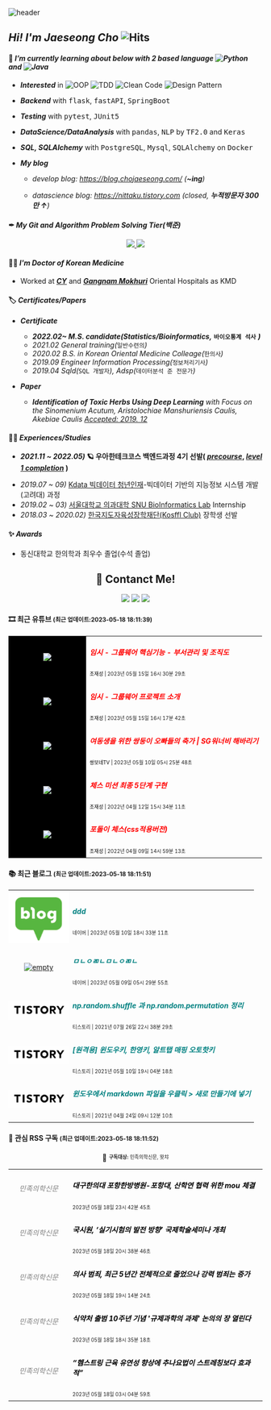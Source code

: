 <!-- 헤더 -->

![header](https://capsule-render.vercel.app/api?type=waving&color=f6ebe1&height=150&section=header&text=ReturnedStudent%20for%20Engineer&fontSize=50&fontColor=152447&desc=평범한%20한의사%20돌범의%20우아한%20엔지니어%20도전기&descAlignY=80)

<!-- <img src="https://media.giphy.com/media/hvRJCLFzcasrR4ia7z/giphy.gif" width="5px"> -->
## *Hi! I'm Jaeseong Cho* ![Hits](https://hits.seeyoufarm.com/api/count/incr/badge.svg?url=https%3A%2F%2Fis2js.github.io%2Fblog_raw&count_bg=152447&title_bg=f6ebe1&icon_color=%23E1DFDF&title=%EB%B0%A9%EB%AC%B8%EC%9E%90+%EC%88%98&edge_flat=false)


<!-- in  [`git`](https://blog.chojaeseong.com/categories/#git), `python3.8+`, (pytest), [`pyenv`](https://blog.chojaeseong.com/categories/#configuration) on `Wsl2` with `VScode` -->

#### 🌱 *I’m currently learning about below with 2 based language ![Python](https://img.shields.io/badge/Python-%2320232a?style=flat&logo=python&color=152347) and ![Java](https://img.shields.io/badge/Java-%2320232a.svg?style=flat&logo=java&logoColor=6DB33F&color=152347)*

- ***Interested*** in ![OOP](https://img.shields.io/badge/OOP-%2320232a.svg?style=flat&logo=SlickPic&logoColor=FFFFFF&color=152347) ![TDD](https://img.shields.io/badge/TDD-%2320232a.svg?style=flat&logo=FutureLearn&logoColor=FFFFFF&color=152347) ![Clean Code](https://img.shields.io/badge/CleanCode-%2320232a.svg?style=flat&logo=Textpattern&logoColor=FFFFFF&color=152347) ![Design Pattern](https://img.shields.io/badge/DesignPattern-%2320232a.svg?style=flat&logo=SlickPic&logoColor=FFFFFF&color=152347)



- ***Backend*** with <kbd>flask</kbd>, <kbd>fastAPI</kbd>, <kbd>SpringBoot</kbd>

- ***Testing*** with <kbd>pytest</kbd>, <kbd>JUnit5</kbd>

- ***DataScience/DataAnalysis*** with <kbd>pandas</kbd>, <kbd>NLP</kbd> by <kbd>TF2.0</kbd> and <kbd>Keras</kbd>

- ***SQL, SQLAlchemy*** with <kbd>PostgreSQL</kbd>, <kbd>Mysql</kbd>, <kbd>SQLAlchemy</kbd> on <kbd>Docker</kbd>

- ***My blog***

  - *develop blog: https://blog.chojaeseong.com/ (**~ing**)*

  - *datascience blog: https://nittaku.tistory.com (closed, **누적방문자 300만 ↑**)*



#### ✒ *My Git and Algorithm Problem Solving Tier(백준)*

<p align="center">
  <a href="#">
    <img src="https://github-readme-stats.vercel.app/api?username=is2js&theme=graywhite&show_icons=true" height="150px">
  </a>
  <a href="#">
    <img src="http://mazassumnida.wtf/api/v2/generate_badge?boj=tingstyle1&cache=c" height="150px">
  </a>
</p>


#### 👨‍⚕️ *I'm Doctor of Korean Medicine*
- Worked at ***[CY](http://www.cyhani.com/)*** and ***[Gangnam Mokhuri](https://www.mokhuri.com/)*** Oriental Hospitals as KMD

#### 🏷 *Certificates/Papers*
- ***Certificate***
    - ***2022.02~ M.S. candidate(Statistics/Bioinformatics,*** **`바이오통계 석사`** ***)***
    - *2021.02 General training(*`일반수련의`*)*
    - *2020.02 B.S. in Korean Oriental Medicine Colleage(*`한의사`*)*
    - *2019.09 Engineer Information Processing(*`정보처리기사`*)*
    - *2019.04 Sqld(*`SQL 개발자`*), Adsp(*`데이터분석 준 전문가`*)*
    
- ***Paper***
    - ***Identification of Toxic Herbs Using Deep Learning** with Focus on the Sinomenium Acutum, Aristolochiae Manshuriensis Caulis, Akebiae Caulis [Accepted: 2019. 12](https://www.mdpi.com/2076-3417/9/24/5456)*
#### 🚴‍♂️ *Experiences/Studies* 
<!-- - **Experience** -->
- ***2021.11 ~ 2022.05)* 🪐 우아한테크코스 백엔드과정 4기 선발( [*precourse*](https://github.com/is2js/woowa_precourse), [*level 1 completion*](https://raw.githubusercontent.com/is2js/screenshots/main/20220525102303.png) )**
<!-- - *2021.09 ~ 11)* 🦁 [멋쟁이사자처럼](https://projectlion.io/courses/technology/naver) X Ncloud and Clova를 활용한 인공지능 서비스 과정-[수료증](https://raw.githubusercontent.com/is3js/screenshots/main/image-20211104162738975.png) -->
- *2019.07 ~ 09)* [Kdata 빅데이터 청년인재](https://dataonair.or.kr/bigjob/)-빅데이터 기반의 지능정보 시스템 개발(고려대) 과정
- *2019.02 ~ 03)* [서울대학교 의과대학 SNU BioInformatics Lab](http://www.snubi.org/) Internship
- *2018.03 ~ 2020.02)* [한국지도자육성장학재단(Kosffl Club)](https://www.kosffl.or.kr/) 장학생 선발
<!-- - *2018.12)* 대한한의학회 한의대 미래인재육성 프로젝트(포스터 발표대회) 대상 수상-[기사](https://www.akomnews.com/bbs/board.php?bo_table=news&wr_id=27990)  -->
<!-- - *2011.08 ~ 2013.05)* 💪 육군 병장 제대(보직: 작전병, Don't need mouse to me) -->
<!-- - 2017.12~2018.1) 한의IT기업 한의플래닛 Intern -->
<!--     - 2017 ) 한의대생들을 위한 근육(MPS)침 ANDROID앱 개발 - [Google PlayStore](https://play.google.com/store/apps/details?id=org.dshani.cho.MPS_FLEX_1122notice&hl=ko&gl=US)
    - 🤏 실사용 한의대생 500명이상, 1000+ 다운로드 MPS앱 [뉴스기사](https://www.mjmedi.com/news/articleView.html?idxno=33999) -->

#### ✨ *Awards*
- 동신대학교 한의학과 최우수 졸업(수석 졸업)
<!-- - 대한한의학회 한의대 미래인재육성 프로젝트 장학생(대상)
- 빅데이터 청년인재 전체 장려상(고려대내 2위)
- 동신대학교 창업동아리 경진대회 최우수상(1위) -->






<!-- 스택 icon -->
<!-- <h2 align="center">🛠 Skill Stack</h2>

<p align="center">
  <img src="https://img.shields.io/badge/Python-3766AB?style=flat-square&logo=Python&logoColor=white"/></a>&nbsp 
  <img src="https://img.shields.io/badge/Java-007396?style=flat-square&logo=Java&logoColor=white"/></a>&nbsp 
  <img src="https://img.shields.io/badge/C++-00599C?style=flat-square&logo=C%2B%2B&logoColor=white"/></a>&nbsp 
  <img src="https://img.shields.io/badge/C-A8B9CC?style=flat-square&logo=C&logoColor=white"/></a>&nbsp 
  <img src="https://img.shields.io/badge/Javascript-ffb13b?style=flat-square&logo=javascript&logoColor=white"/></a>&nbsp 
  <img src="https://img.shields.io/badge/css-1572B6?style=flat-square&logo=css3&logoColor=white"/></a>&nbsp 
  <img src="https://img.shields.io/badge/Go-11B48A?style=flat-square&logo=Go&logoColor=white"/></a>&nbsp 
  <br>
  <img src="https://img.shields.io/badge/SpringBoot-6DB33F?style=flat-square&logo=Spring&logoColor=white"/></a>&nbsp 
  <img src="https://img.shields.io/badge/Django-092E20?style=flat-square&logo=Django&logoColor=white"/></a>&nbsp 
  <img src="https://img.shields.io/badge/Mysql-E6B91E?style=flat-square&logo=MySql&logoColor=white"/></a>&nbsp 
  <img src="https://img.shields.io/badge/HyperledgerFabric-DB3552?style=flat-square&logo=Hulu&logoColor=white"/></a>&nbsp 
  <img src="https://img.shields.io/badge/aws-333664?style=flat-square&logo=amazon-aws&logoColor=white"/></a>&nbsp 
  <img src="https://img.shields.io/badge/elasticsearch-005571?style=flat-square&logo=elasticsearch&logoColor=white"/></a>&nbsp 
</p> -->

<!-- 연락처 -->
<h2 align="center">👋 Contanct Me!  </h2>

<!-- <p align="center">
    <a href="mailto:tingstyle1@gmail.com"><img src="https://img.shields.io/badge/Gmail-d14836?style=flat-square&logo=Gmail&logoColor=white&link=tingstyle1@gmail.com"/></a>&nbsp
    <a href="https://www.facebook.com/realtingstyle"><img src="https://img.shields.io/badge/Facebook-1877F2?style=flat-square&logo=facebook&logoColor=white"/></a>
    <a href="https://www.github.com/is2js"><img src="https://img.shields.io/badge/GitHub-100000?style=flat-square&logo=github&logoColor=white"/></a>
</p> -->

<p align="center">
  <a href="mailto:tingstyle1@gmail.com"
    ><img
      src="https://img.shields.io/badge/tingstyle1@gmail.com-d14836?style=flat-square&logo=Gmail&logoColor=white&link=tingstyle1@gmail.com"
  /></a>
  <a href="https://www.facebook.com/realtingstyle"
    ><img
      src="https://img.shields.io/badge/Facebook.com/realstyle-1877F2?style=flat-square&logo=facebook&logoColor=white"
  /></a>
  <a href="https://www.github.com/is2js"
    ><img
      src="https://img.shields.io/badge/GitHub.com/is2js-100000?style=flat-square&logo=github&logoColor=white"
  /></a>
</p>

#### 🎞 최근 유튜브 <small>(최근 업데이트:2023-05-18 18:11:39)</small>    
<!-- START -->
<div align="center">
    <table>
        <tr>
            <td align="center" width="140px" style="background:black;" style="padding:0;">
                <a href="https://www.youtube.com/watch?v=FoiRAZSHKUI">
                    <img width="140px" src="https://i3.ytimg.com/vi/FoiRAZSHKUI/hqdefault.jpg" style="margin:0;">
                </a>
            </td>
            <td>
                <h5>
                    <a href="https://www.youtube.com/watch?v=FoiRAZSHKUI" style="color:red;text-decoration: none;">
                        임시 - 그룹웨어 핵심기능 - 부서관리 및 조직도
                    </a>
                </h5>
                <sup><sub><span style="color:black">조재성 | </span>2023년 05월 15일 16시 30분 29초</sub></sup>
            </td>
        </tr>
        <tr>
            <td align="center" width="140px" style="background:black;" style="padding:0;">
                <a href="https://www.youtube.com/watch?v=P_06Nvmunrk">
                    <img width="140px" src="https://i1.ytimg.com/vi/P_06Nvmunrk/hqdefault.jpg" style="margin:0;">
                </a>
            </td>
            <td>
                <h5>
                    <a href="https://www.youtube.com/watch?v=P_06Nvmunrk" style="color:red;text-decoration: none;">
                        임시 - 그룹웨어 프로젝트 소개
                    </a>
                </h5>
                <sup><sub><span style="color:black">조재성 | </span>2023년 05월 15일 16시 17분 42초</sub></sup>
            </td>
        </tr>
        <tr>
            <td align="center" width="140px" style="background:black;" style="padding:0;">
                <a href="https://www.youtube.com/watch?v=1j3wGl06pUs">
                    <img width="140px" src="https://i2.ytimg.com/vi/1j3wGl06pUs/hqdefault.jpg" style="margin:0;">
                </a>
            </td>
            <td>
                <h5>
                    <a href="https://www.youtube.com/watch?v=1j3wGl06pUs" style="color:red;text-decoration: none;">
                        여동생을 위한 쌍둥이 오빠들의 축가 | SG워너비 해바리기
                    </a>
                </h5>
                <sup><sub><span style="color:black">쌍보네TV | </span>2023년 05월 10일 05시 25분 48초</sub></sup>
            </td>
        </tr>
        <tr>
            <td align="center" width="140px" style="background:black;" style="padding:0;">
                <a href="https://www.youtube.com/watch?v=7NER1ikd8AU">
                    <img width="140px" src="https://i4.ytimg.com/vi/7NER1ikd8AU/hqdefault.jpg" style="margin:0;">
                </a>
            </td>
            <td>
                <h5>
                    <a href="https://www.youtube.com/watch?v=7NER1ikd8AU" style="color:red;text-decoration: none;">
                        체스 미션 최종 5단계 구현
                    </a>
                </h5>
                <sup><sub><span style="color:black">조재성 | </span>2022년 04월 12일 15시 34분 11초</sub></sup>
            </td>
        </tr>
        <tr>
            <td align="center" width="140px" style="background:black;" style="padding:0;">
                <a href="https://www.youtube.com/watch?v=GZBNcOFdA1Y">
                    <img width="140px" src="https://i4.ytimg.com/vi/GZBNcOFdA1Y/hqdefault.jpg" style="margin:0;">
                </a>
            </td>
            <td>
                <h5>
                    <a href="https://www.youtube.com/watch?v=GZBNcOFdA1Y" style="color:red;text-decoration: none;">
                        포돌이 체스(css적용버전)
                    </a>
                </h5>
                <sup><sub><span style="color:black">조재성 | </span>2022년 04월 09일 14시 59분 13초</sub></sup>
            </td>
        </tr>
    </table>
</div>
<!-- END -->

#### 📚 최근 블로그 <small>(최근 업데이트:2023-05-18 18:11:51)</small>    
<!-- START -->
<div align="center">
    <table>
        <tr>
            <td align="center" width="120px" style="padding:0;">
                <a href="https://blog.naver.com/is2js/223098522367">
                    <img width="120px" src="./rss_sources/images/naver.png" style="margin:0;" alt="empty">
                </a>
            </td>
            <td>
                <h5>
                    <a href="https://blog.naver.com/is2js/223098522367" style="color:teal;text-decoration: none;">
                        ddd
                    </a>
                </h5>
                <sup><sub>네이버 | 2023년 05월 10일 18시 33분 11초</sub></sup>
            </td>
        </tr>
        <tr>
            <td align="center" width="120px" style="padding:0;">
                <a href="https://blog.naver.com/is2js/223096950852">
                    <img width="120px" src="https://postfiles.pstatic.net/MjAyMzA1MDlfNDYg/MDAxNjgzNTc3Nzg4NzUy.AlAGwLmQLs2vVPJlB65VyGMf_qAlz63zO1hqmBRa5oYg.qnpSINFxzXsETQftIzrgzBgF9HjTe9WH_zBLmbh58A4g.PNG.is2js/%EB%B0%94%EC%9A%B8%EC%BC%80%EC%96%B4.png?type=w773" style="margin:0;" alt="empty">
                </a>
            </td>
            <td>
                <h5>
                    <a href="https://blog.naver.com/is2js/223096950852" style="color:teal;text-decoration: none;">
                        ㅁㄴㅇㄻㄴㅁㄴㅇㄻㄴ
                    </a>
                </h5>
                <sup><sub>네이버 | 2023년 05월 09일 05시 29분 55초</sub></sup>
            </td>
        </tr>
        <tr>
            <td align="center" width="120px" style="padding:0;">
                <a href="https://nittaku.tistory.com/514">
                    <img width="120px" src="./rss_sources/images/tistory.png" style="margin:0;" alt="empty">
                </a>
            </td>
            <td>
                <h5>
                    <a href="https://nittaku.tistory.com/514" style="color:teal;text-decoration: none;">
                        np.random.shuffle 과 np.random.permutation 정리
                    </a>
                </h5>
                <sup><sub>티스토리 | 2021년 07월 26일 22시 38분 29초</sub></sup>
            </td>
        </tr>
        <tr>
            <td align="center" width="120px" style="padding:0;">
                <a href="https://nittaku.tistory.com/513">
                    <img width="120px" src="./rss_sources/images/tistory.png" style="margin:0;" alt="empty">
                </a>
            </td>
            <td>
                <h5>
                    <a href="https://nittaku.tistory.com/513" style="color:teal;text-decoration: none;">
                        [원격용] 윈도우키, 한영키, 알트탭 매핑 오토핫키
                    </a>
                </h5>
                <sup><sub>티스토리 | 2021년 05월 10일 19시 04분 18초</sub></sup>
            </td>
        </tr>
        <tr>
            <td align="center" width="120px" style="padding:0;">
                <a href="https://nittaku.tistory.com/512">
                    <img width="120px" src="./rss_sources/images/tistory.png" style="margin:0;" alt="empty">
                </a>
            </td>
            <td>
                <h5>
                    <a href="https://nittaku.tistory.com/512" style="color:teal;text-decoration: none;">
                        윈도우에서 markdown 파일을 우클릭 > 새로 만들기에 넣기
                    </a>
                </h5>
                <sup><sub>티스토리 | 2021년 04월 24일 09시 12분 10초</sub></sup>
            </td>
        </tr>
    </table>
</div>
<!-- END -->

#### 📆 관심 RSS 구독 <small>(최근 업데이트:2023-05-18 18:11:52)</small>    
<!-- START -->
<div align="center">
    📢 <sup><sub><strong>구독대상:</strong> 민족의학신문, 왓챠</sub></sup>
</div>
<div align="center">
    <table>
        <tr>
            <td align="center" width="120px" style="padding:0;">
                <h6>
                    <a href="https://www.mjmedi.com/" style="color:grey;text-decoration: none;">
                        민족의학신문
                    </a>
                </h6>
                <sup><sub></sub></sup>
            </td>
            <td>
                <h5>
                    <a href="http://www.mjmedi.com/news/articleView.html?idxno=56618" style="color:black;text-decoration: none;">
                        대구한의대 포항한방병원-포항대, 산학연 협력 위한 mou 체결
                    </a>
                </h5>
                <sup><sub>2023년 05월 18일 23시 42분 45초</sub></sup>
            </td>
        </tr>
        <tr>
            <td align="center" width="120px" style="padding:0;">
                <h6>
                    <a href="https://www.mjmedi.com/" style="color:grey;text-decoration: none;">
                        민족의학신문
                    </a>
                </h6>
                <sup><sub></sub></sup>
            </td>
            <td>
                <h5>
                    <a href="http://www.mjmedi.com/news/articleView.html?idxno=56617" style="color:black;text-decoration: none;">
                        국시원, ‘실기시험의 발전 방향’ 국제학술세미나 개최
                    </a>
                </h5>
                <sup><sub>2023년 05월 18일 20시 38분 46초</sub></sup>
            </td>
        </tr>
        <tr>
            <td align="center" width="120px" style="padding:0;">
                <h6>
                    <a href="https://www.mjmedi.com/" style="color:grey;text-decoration: none;">
                        민족의학신문
                    </a>
                </h6>
                <sup><sub></sub></sup>
            </td>
            <td>
                <h5>
                    <a href="http://www.mjmedi.com/news/articleView.html?idxno=56616" style="color:black;text-decoration: none;">
                        의사 범죄, 최근 5년간 전체적으로 줄었으나 강력 범죄는 증가
                    </a>
                </h5>
                <sup><sub>2023년 05월 18일 19시 14분 24초</sub></sup>
            </td>
        </tr>
        <tr>
            <td align="center" width="120px" style="padding:0;">
                <h6>
                    <a href="https://www.mjmedi.com/" style="color:grey;text-decoration: none;">
                        민족의학신문
                    </a>
                </h6>
                <sup><sub></sub></sup>
            </td>
            <td>
                <h5>
                    <a href="http://www.mjmedi.com/news/articleView.html?idxno=56615" style="color:black;text-decoration: none;">
                        식약처 출범 10주년 기념 '규제과학의 과제' 논의의 장 열린다
                    </a>
                </h5>
                <sup><sub>2023년 05월 18일 18시 35분 18초</sub></sup>
            </td>
        </tr>
        <tr>
            <td align="center" width="120px" style="padding:0;">
                <h6>
                    <a href="https://www.mjmedi.com/" style="color:grey;text-decoration: none;">
                        민족의학신문
                    </a>
                </h6>
                <sup><sub></sub></sup>
            </td>
            <td>
                <h5>
                    <a href="http://www.mjmedi.com/news/articleView.html?idxno=56614" style="color:black;text-decoration: none;">
                        “헴스트링 근육 유연성 향상에 추나요법이 스트레칭보다 효과적”
                    </a>
                </h5>
                <sup><sub>2023년 05월 18일 03시 04분 59초</sub></sup>
            </td>
        </tr>
    </table>
</div>
<!-- END -->

